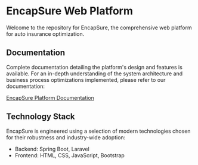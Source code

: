 # EncapSure Web Platform

Welcome to the repository for EncapSure, the comprehensive web platform for auto insurance optimization. 

## Documentation

Complete documentation detailing the platform's design and features is available. For an in-depth understanding of the system architecture and business process optimizations implemented, please refer to our documentation:

[EncapSure Platform Documentation](https://drive.google.com/file/d/1eCceOH3-dfLCNZC7gTcL2Dz9FpezRwUz/view?usp=sharing)

## Technology Stack

EncapSure is engineered using a selection of modern technologies chosen for their robustness and industry-wide adoption:

- Backend: Spring Boot, Laravel
- Frontend: HTML, CSS, JavaScript, Bootstrap

